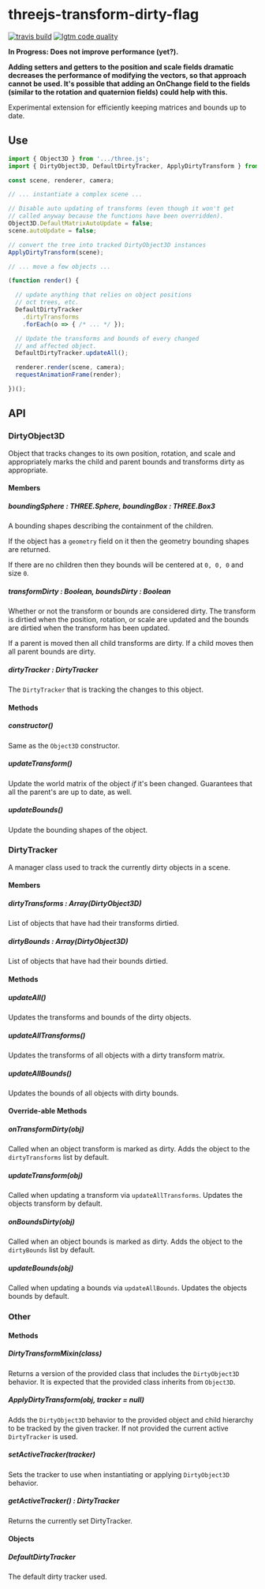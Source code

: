 # threejs-transform-dirty-flag

[![travis build](https://img.shields.io/travis/gkjohnson/threejs-transform-dirty-flag.svg?style=flat-square)](https://travis-ci.org/gkjohnson/threejs-transform-dirty-flag)
[![lgtm code quality](https://img.shields.io/lgtm/grade/javascript/g/gkjohnson/threejs-transform-dirty-flag.svg?style=flat-square&label=code-quality)](https://lgtm.com/projects/g/gkjohnson/threejs-transform-dirty-flag/)

**In Progress: Does not improve performance (yet?).**

**Adding setters and getters to the position and scale fields dramatic decreases the performance of modifying the vectors, so that approach cannot be used. It's possible that adding an OnChange field to the fields (similar to the rotation and quaternion fields) could help with this.**

Experimental extension for efficiently keeping matrices and bounds up to date.

## Use

```js
import { Object3D } from '.../three.js';
import { DirtyObject3D, DefaultDirtyTracker, ApplyDirtyTransform } from '.../dirty-transform-flag.js';

const scene, renderer, camera;

// ... instantiate a complex scene ...

// Disable auto updating of transforms (even though it won't get
// called anyway because the functions have been overridden).
Object3D.DefaultMatrixAutoUpdate = false;
scene.autoUpdate = false;

// convert the tree into tracked DirtyObject3D instances
ApplyDirtyTransform(scene);

// ... move a few objects ...

(function render() {

  // update anything that relies on object positions
  // oct trees, etc.
  DefaultDirtyTracker
    .dirtyTransforms
    .forEach(o => { /* ... */ });

  // Update the transforms and bounds of every changed
  // and affected object.
  DefaultDirtyTracker.updateAll();

  renderer.render(scene, camera);
  requestAnimationFrame(render);

})();
```

## API

### DirtyObject3D

Object that tracks changes to its own position, rotation, and scale and appropriately marks the child and parent bounds and transforms dirty as appropriate.

#### Members
##### boundingSphere : THREE.Sphere, boundingBox : THREE.Box3

A bounding shapes describing the containment of the children.

If the object has a `geometry` field on it then the geometry bounding shapes are returned.

If there are no children then they bounds will be centered at `0, 0, 0` and size `0`.

##### transformDirty : Boolean, boundsDirty : Boolean

Whether or not the transform or bounds are considered dirty. The transform is dirtied when the position, rotation, or scale are updated and the bounds are dirtied when the transform has been updated.

If a parent is moved then all child transforms are dirty. If a child moves then all parent bounds are dirty.

##### dirtyTracker : DirtyTracker

The `DirtyTracker` that is tracking the changes to this object.

#### Methods
##### constructor()

Same as the `Object3D` constructor.

##### updateTransform()

Update the world matrix of the object _if_ it's been changed. Guarantees that all the parent's are up to date, as well.

##### updateBounds()

Update the bounding shapes of the object.

### DirtyTracker

A manager class used to track the currently dirty objects in a scene.

#### Members
##### dirtyTransforms : Array(DirtyObject3D)

List of objects that have had their transforms dirtied.

##### dirtyBounds : Array(DirtyObject3D)

List of objects that have had their bounds dirtied.

#### Methods
##### updateAll()

Updates the transforms and bounds of the dirty objects.

##### updateAllTransforms()

Updates the transforms of all objects with a dirty transform matrix.

##### updateAllBounds()

Updates the bounds of all objects with dirty bounds.

#### Override-able Methods
##### onTransformDirty(obj)

Called when an object transform is marked as dirty. Adds the object to the `dirtyTransforms` list by default.

##### updateTransform(obj)

Called when updating a transform via `updateAllTransforms`. Updates the objects transform by default.

##### onBoundsDirty(obj)

Called when an object bounds is marked as dirty. Adds the object to the `dirtyBounds` list by default.

##### updateBounds(obj)

Called when updating a bounds via `updateAllBounds`. Updates the objects bounds by default.

### Other

#### Methods
##### DirtyTransformMixin(class)

Returns a version of the provided class that includes the `DirtyObject3D` behavior. It is expected that the provided class inherits from `Object3D`.

##### ApplyDirtyTransform(obj, tracker = null)

Adds the `DirtyObject3D` behavior to the provided object and child hierarchy to be tracked by the given tracker. If not provided the current active `DirtyTracker` is used.

##### setActiveTracker(tracker)

Sets the tracker to use when instantiating or applying `DirtyObject3D` behavior.

##### getActiveTracker() : DirtyTracker

Returns the currently set DirtyTracker.

#### Objects
##### DefaultDirtyTracker

The default dirty tracker used.
